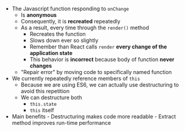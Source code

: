 - The Javascript function responding to `onChange` 
	- Is **anonymous**
	- Consequently, it is **recreated** repeatedly
	- As a result, every time through the `render()` method
		- Recreates the function
		- Slows down ever so slightly
		- Remember than React calls `render` **every change of the application state**
		- This behavior is **incorrect** because body of function **never changes**
	- "Repair error" by moving code to specifically named function
- We currently repeatedly reference members of `this`
	- Because we are using ES6, we can actually use destructuring to avoid this repetition
	- We can destructure both
		- `this.state`
		- `this` itself
- Main benefits
		- Destructuring makes code more readable
		- Extract method improves run-time performance